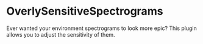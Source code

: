 # OverlySensitiveSpectrograms
Ever wanted your environment spectrograms to look more epic? This plugin allows you to adjust the sensitivity of them.

